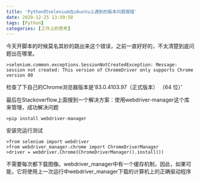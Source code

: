 ```yaml
---
title: 'Python的selenium在ubuntu上遇到的版本问题报错'
date: 2020-12-25 13:59:58
tags: [Python]
categories: [工作上的思考]
---
```

今天开脚本的时候莫名其妙的跳出来这个错误，之前一直好好的，不太清楚到底问题出在哪里。
```
>selenium.common.exceptions.SessionNotCreatedException: Message: session not created: This version of ChromeDriver only supports Chrome version 80
```
检查了下自己的Chrome浏览器版本是‘83.0.4103.97（正式版本） （64 位）’

最后在Stackoverflow上面搜到一个解决方案：使用webdriver-manager这个库来管理，成功解决问题
```
>pip install webdriver-manager
```
安装完运行测试
```
>from selenium import webdriver
>from webdriver_manager.chrome import ChromeDriverManager
>driver = webdriver.Chrome(ChromeDriverManager().install())
```
不需要每次都下载图像。webdriver_manager中有一个缓存机制，因此，如果可能，它将使用上一次运行中webdriver_manager下载的计算机上的正确驱动程序